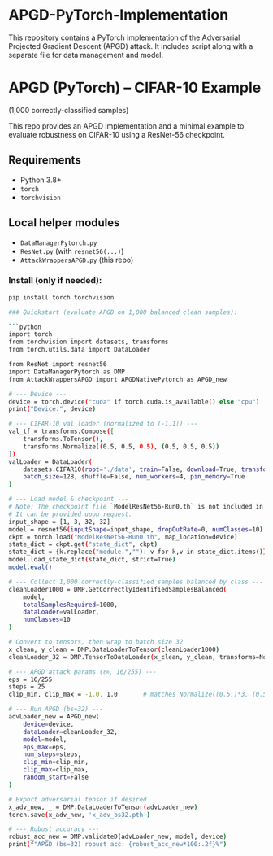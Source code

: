 # APGD-PyTorch-Implementation
This repository contains a PyTorch implementation of the Adversarial Projected Gradient Descent (APGD) attack.  It includes script along with a separate file for data management and model.

# APGD (PyTorch) – CIFAR-10 Example
(1,000 correctly-classified samples)

This repo provides an APGD implementation and a minimal example to evaluate robustness on CIFAR-10 using a ResNet-56 checkpoint.

## Requirements

-   Python 3.8+
-   `torch`
-   `torchvision`

## Local helper modules

-   `DataManagerPytorch.py`
-   `ResNet.py` (with `resnet56(...)`)
-   `AttackWrappersAPGD.py` (this repo)

### Install (only if needed):
```bash
pip install torch torchvision

### Quickstart (evaluate APGD on 1,000 balanced clean samples):

```python
import torch
from torchvision import datasets, transforms
from torch.utils.data import DataLoader

from ResNet import resnet56
import DataManagerPytorch as DMP
from AttackWrappersAPGD import APGDNativePytorch as APGD_new

# --- Device ---
device = torch.device("cuda" if torch.cuda.is_available() else "cpu")
print("Device:", device)

# --- CIFAR-10 val loader (normalized to [-1,1]) ---
val_tf = transforms.Compose([
    transforms.ToTensor(),
    transforms.Normalize((0.5, 0.5, 0.5), (0.5, 0.5, 0.5))
])
valLoader = DataLoader(
    datasets.CIFAR10(root='./data', train=False, download=True, transform=val_tf),
    batch_size=128, shuffle=False, num_workers=4, pin_memory=True
)

# --- Load model & checkpoint ---
# Note: The checkpoint file `ModelResNet56-Run0.th` is not included in this repository.
# It can be provided upon request.
input_shape = [1, 3, 32, 32]
model = resnet56(inputShape=input_shape, dropOutRate=0, numClasses=10).to(device)
ckpt = torch.load("ModelResNet56-Run0.th", map_location=device)
state_dict = ckpt.get("state_dict", ckpt)
state_dict = {k.replace("module.",""): v for k,v in state_dict.items()}
model.load_state_dict(state_dict, strict=True)
model.eval()

# --- Collect 1,000 correctly-classified samples balanced by class ---
cleanLoader1000 = DMP.GetCorrectlyIdentifiedSamplesBalanced(
    model,
    totalSamplesRequired=1000,
    dataLoader=valLoader,
    numClasses=10
)

# Convert to tensors, then wrap to batch size 32
x_clean, y_clean = DMP.DataLoaderToTensor(cleanLoader1000)
cleanLoader_32 = DMP.TensorToDataLoader(x_clean, y_clean, transforms=None, batchSize=32, randomizer=None)

# --- APGD attack params (ℓ∞, 16/255) ---
eps = 16/255
steps = 25
clip_min, clip_max = -1.0, 1.0       # matches Normalize((0.5,)*3, (0.5,)*3)

# --- Run APGD (bs=32) ---
advLoader_new = APGD_new(
    device=device,
    dataLoader=cleanLoader_32,
    model=model,
    eps_max=eps,
    num_steps=steps,
    clip_min=clip_min,
    clip_max=clip_max,
    random_start=False
)

# Export adversarial tensor if desired
x_adv_new, _ = DMP.DataLoaderToTensor(advLoader_new)
torch.save(x_adv_new, 'x_adv_bs32.pth')

# --- Robust accuracy ---
robust_acc_new = DMP.validateD(advLoader_new, model, device)
print(f"APGD (bs=32) robust acc: {robust_acc_new*100:.2f}%")

